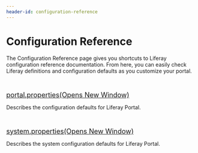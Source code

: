 ```yaml
---
header-id: configuration-reference
---
```


# Configuration Reference

The Configuration Reference page gives you shortcuts to Liferay configuration
reference documentation. From here, you can easily check Liferay definitions and
configuration defaults as you customize your portal. 

<p>&nbsp;</p>

<p>
<span style="font-size:18px;">
<a href="http://docs.liferay.com/portal/6.1/propertiesdoc/portal.properties.html">
portal.properties<span class="opens-new-window-accessible">(Opens New Window)</span>
</a>
</span>
</p>

<p>
Describes the configuration defaults for Liferay Portal. 
</p>

<p>&nbsp;</p>

<p>
<span style="font-size:18px;">
<a href="http://docs.liferay.com/portal/6.1/propertiesdoc/system.properties.html">
system.properties<span class="opens-new-window-accessible">(Opens New Window)</span>
</a>
</span>
</p>

<p>
Describes the system configuration defaults for Liferay Portal. 
</p>

